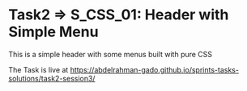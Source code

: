 # Task2 => S_CSS_01: Header with Simple Menu
This is a simple header with some menus built with pure CSS

The Task is live at https://abdelrahman-gado.github.io/sprints-tasks-solutions/task2-session3/
